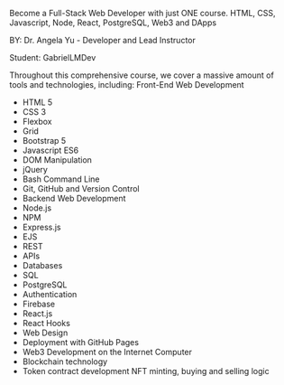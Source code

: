 Become a Full-Stack Web Developer with just ONE course. HTML, CSS, Javascript, Node, React, PostgreSQL, Web3 and DApps

BY: Dr. Angela Yu - Developer and Lead Instructor

Student: GabrielLMDev

Throughout this comprehensive course, we cover a massive amount of tools and technologies, including:
Front-End Web Development

- HTML 5
- CSS 3
- Flexbox
- Grid
- Bootstrap 5
- Javascript ES6
- DOM Manipulation
- jQuery
- Bash Command Line
- Git, GitHub and Version Control
- Backend Web Development
- Node.js
- NPM
- Express.js
- EJS
- REST
- APIs
- Databases
- SQL
- PostgreSQL
- Authentication
- Firebase
- React.js
- React Hooks
- Web Design
- Deployment with GitHub Pages
- Web3 Development on the Internet Computer
- Blockchain technology
- Token contract development
NFT minting, buying and selling logic
